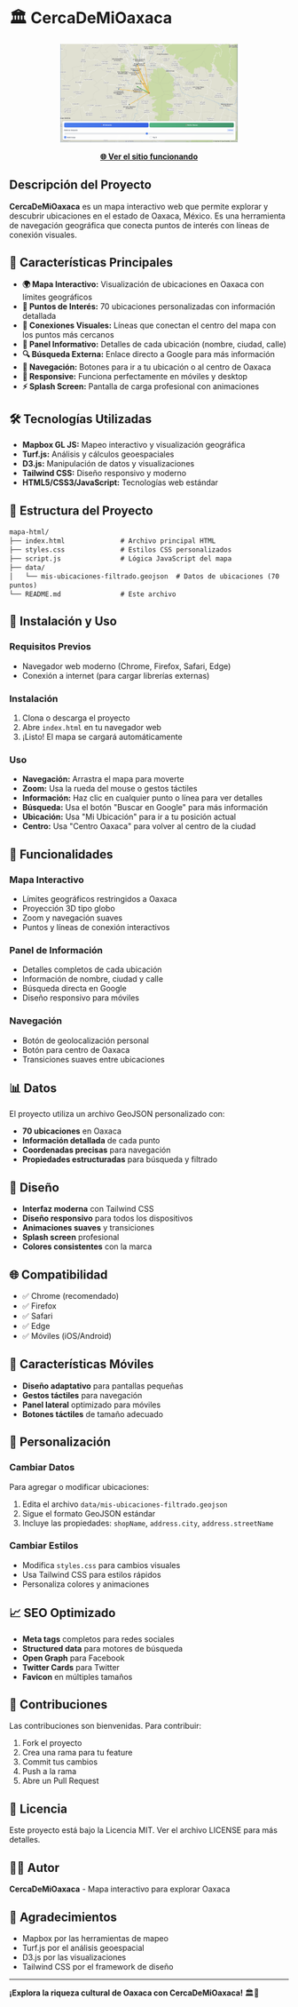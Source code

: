 # 🏛️ CercaDeMiOaxaca

<p align="center">
  <img src="assets/image.png" alt="Vista de la app CercaDeMiOaxaca" width="320" />
</p>

<p align="center">
  <a href="https://oraisaias.github.io/CercaDeMiOaxaca/" target="_blank"><strong>🌐 Ver el sitio funcionando</strong></a>
</p>

## Descripción del Proyecto

**CercaDeMiOaxaca** es un mapa interactivo web que permite explorar y descubrir ubicaciones en el estado de Oaxaca, México. Es una herramienta de navegación geográfica que conecta puntos de interés con líneas de conexión visuales.

## 🌟 Características Principales

- **🌍 Mapa Interactivo:** Visualización de ubicaciones en Oaxaca con límites geográficos
- **📍 Puntos de Interés:** 70 ubicaciones personalizadas con información detallada
- **🔗 Conexiones Visuales:** Líneas que conectan el centro del mapa con los puntos más cercanos
- **📱 Panel Informativo:** Detalles de cada ubicación (nombre, ciudad, calle)
- **🔍 Búsqueda Externa:** Enlace directo a Google para más información
- **📍 Navegación:** Botones para ir a tu ubicación o al centro de Oaxaca
- **📱 Responsive:** Funciona perfectamente en móviles y desktop
- **⚡ Splash Screen:** Pantalla de carga profesional con animaciones

## 🛠️ Tecnologías Utilizadas

- **Mapbox GL JS:** Mapeo interactivo y visualización geográfica
- **Turf.js:** Análisis y cálculos geoespaciales
- **D3.js:** Manipulación de datos y visualizaciones
- **Tailwind CSS:** Diseño responsivo y moderno
- **HTML5/CSS3/JavaScript:** Tecnologías web estándar

## 📁 Estructura del Proyecto

```
mapa-html/
├── index.html              # Archivo principal HTML
├── styles.css              # Estilos CSS personalizados
├── script.js               # Lógica JavaScript del mapa
├── data/
│   └── mis-ubicaciones-filtrado.geojson  # Datos de ubicaciones (70 puntos)
└── README.md               # Este archivo
```

## 🚀 Instalación y Uso

### Requisitos Previos
- Navegador web moderno (Chrome, Firefox, Safari, Edge)
- Conexión a internet (para cargar librerías externas)

### Instalación
1. Clona o descarga el proyecto
2. Abre `index.html` en tu navegador web
3. ¡Listo! El mapa se cargará automáticamente

### Uso
- **Navegación:** Arrastra el mapa para moverte
- **Zoom:** Usa la rueda del mouse o gestos táctiles
- **Información:** Haz clic en cualquier punto o línea para ver detalles
- **Búsqueda:** Usa el botón "Buscar en Google" para más información
- **Ubicación:** Usa "Mi Ubicación" para ir a tu posición actual
- **Centro:** Usa "Centro Oaxaca" para volver al centro de la ciudad

## 🎯 Funcionalidades

### Mapa Interactivo
- Límites geográficos restringidos a Oaxaca
- Proyección 3D tipo globo
- Zoom y navegación suaves
- Puntos y líneas de conexión interactivos

### Panel de Información
- Detalles completos de cada ubicación
- Información de nombre, ciudad y calle
- Búsqueda directa en Google
- Diseño responsivo para móviles

### Navegación
- Botón de geolocalización personal
- Botón para centro de Oaxaca
- Transiciones suaves entre ubicaciones

## 📊 Datos

El proyecto utiliza un archivo GeoJSON personalizado con:
- **70 ubicaciones** en Oaxaca
- **Información detallada** de cada punto
- **Coordenadas precisas** para navegación
- **Propiedades estructuradas** para búsqueda y filtrado

## 🎨 Diseño

- **Interfaz moderna** con Tailwind CSS
- **Diseño responsivo** para todos los dispositivos
- **Animaciones suaves** y transiciones
- **Splash screen** profesional
- **Colores consistentes** con la marca

## 🌐 Compatibilidad

- ✅ Chrome (recomendado)
- ✅ Firefox
- ✅ Safari
- ✅ Edge
- ✅ Móviles (iOS/Android)

## 📱 Características Móviles

- **Diseño adaptativo** para pantallas pequeñas
- **Gestos táctiles** para navegación
- **Panel lateral** optimizado para móviles
- **Botones táctiles** de tamaño adecuado

## 🔧 Personalización

### Cambiar Datos
Para agregar o modificar ubicaciones:
1. Edita el archivo `data/mis-ubicaciones-filtrado.geojson`
2. Sigue el formato GeoJSON estándar
3. Incluye las propiedades: `shopName`, `address.city`, `address.streetName`

### Cambiar Estilos
- Modifica `styles.css` para cambios visuales
- Usa Tailwind CSS para estilos rápidos
- Personaliza colores y animaciones

## 📈 SEO Optimizado

- **Meta tags** completos para redes sociales
- **Structured data** para motores de búsqueda
- **Open Graph** para Facebook
- **Twitter Cards** para Twitter
- **Favicon** en múltiples tamaños

## 🤝 Contribuciones

Las contribuciones son bienvenidas. Para contribuir:
1. Fork el proyecto
2. Crea una rama para tu feature
3. Commit tus cambios
4. Push a la rama
5. Abre un Pull Request

## 📄 Licencia

Este proyecto está bajo la Licencia MIT. Ver el archivo LICENSE para más detalles.

## 👨‍💻 Autor

**CercaDeMiOaxaca** - Mapa interactivo para explorar Oaxaca

## 🙏 Agradecimientos

- Mapbox por las herramientas de mapeo
- Turf.js por el análisis geoespacial
- D3.js por las visualizaciones
- Tailwind CSS por el framework de diseño

---

**¡Explora la riqueza cultural de Oaxaca con CercaDeMiOaxaca!** 🏛️📍
